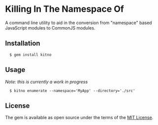 # Killing In The Namespace Of

A command line utility to aid in the conversion from "namespace" based
JavaScript modules to CommonJS modules.

## Installation

```shell
  $ gem install kitno
```

## Usage

*Note: this is currently a work in progress*

```shell
  $ kitno enumerate --namespace='MyApp' --directory='./src'
```

## License

The gem is available as open source under the terms of the [MIT License](http://opensource.org/licenses/MIT).

